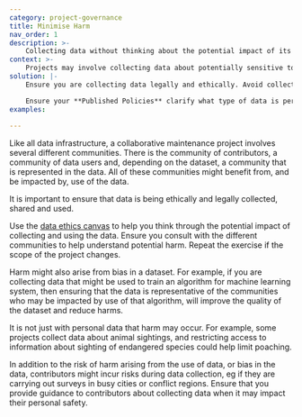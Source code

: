 ```yaml
---
category: project-governance
title: Minimise Harm
nav_order: 1
description: >-
    Collecting data without thinking about the potential impact of its use may cause harm.
context: >-
    Projects may involve collecting data about potentially sensitive topics. There may be risks involved in collecting or using this data. Data may also cause harm because of biases that arise from its collection.
solution: |-
    Ensure you are collecting data legally and ethically. Avoid collecting sensitive data or ensure that it is only shared limitedly so that  the potential impact is minimised. Make sure you **Know Your Community** and use that insight to identify potential harm and take steps to reduce bias.

    Ensure your **Published Policies** clarify what type of data is permitted to be collected in the project.
examples:
    
---
```


Like all data infrastructure, a collaborative maintenance project involves several different communities. There is the community of contributors, a community of data users and, depending on the dataset, a community that is represented in the data. All of these communities might benefit from, and be impacted by, use of the data.

It is important to ensure that data is being ethically and legally collected, shared and used.

Use the [data ethics canvas](https://theodi.org/article/data-ethics-canvas/) to help you think through the potential impact of collecting and using the data. Ensure you consult with the different communities  to help understand potential harm. Repeat the exercise if the scope of the project changes.

Harm might also arise from bias in a dataset. For example, if you are collecting data that might be used to train an algorithm for machine learning system, then ensuring that the data is representative of the communities who may be impacted by use of that algorithm, will improve the quality of the dataset and reduce harms.

It is not just with personal data that harm may occur. For example, some projects collect data about animal sightings, and restricting access to information  about sighting of endangered species could help limit poaching.

In addition to the risk of harm arising from the use of data, or bias in the data, contributors might incur risks during data collection, eg if they are carrying out surveys in busy cities or conflict regions. Ensure that you provide guidance to contributors about collecting data when it may impact their personal safety.
